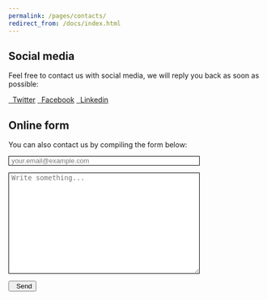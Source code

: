 ```yaml
---
permalink: /pages/contacts/
redirect_from: /docs/index.html
---
```


<div class="container">
  <h2 class="text-rigth"><b>Social media</b></h2>
  <p>Feel free to contact us with social media, we will reply you back as soon as possible:</p>
  <p>
      <a class="btn btn-primary" href="https://twitter.com/ASALIcode" role="button"><i class="fa-brands fa-twitter"></i>&nbsp;&nbsp;Twitter</a>  
      <a class="btn btn-primary" href="https://www.facebook.com/ASALIcode/" role="button"><i class="fa-brands fa-facebook"></i>&nbsp;&nbsp;Facebook</a>  
      <a class="btn btn-primary" href="https://www.linkedin.com/company/asalicode" role="button"><i class="fa-brands fa-linkedin"></i>&nbsp;&nbsp;Linkedin</a>
  </p>

  <h2 class="text-rigth"><b>Online form</b></h2>
  <p>You can also contact us by compiling the form below:</p>
  <form action="https://formspree.io/f/mdopzvpj" method="POST">
    <p>
      <input type="text" style="width:75%; border:thin; border-style:solid; padding-left:1%" placeholder="your.email@example.com" name="_replyto">
    </p>
    <p>
      <textarea placeholder="Write something..." style="height:200px; width:75%; border:thin; border-style:solid; padding-left:1%" name="message"></textarea>
    </p>
    <p>
    <button class="btn btn-primary" type="submit"><i class="fa-solid fa-paper-plane-top"></i>&nbsp;&nbsp;Send</button>
    </p>
  </form>
</div>